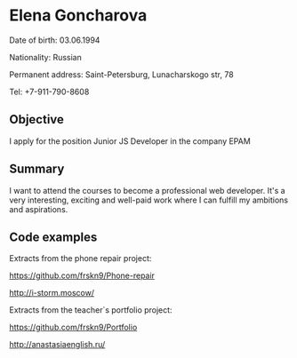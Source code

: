 # Elena Goncharova


Date of birth: 03.06.1994

Nationality: Russian

Permanent address: Saint-Petersburg, Lunacharskogo str, 78

Tel: +7-911-790-8608

## Objective 

I apply for the position Junior JS Developer in the company EPAM

## Summary

I want to attend the courses to become a professional web developer. It's a very interesting, exciting and well-paid work where I can fulfill my ambitions and aspirations.

## Code examples

Extracts from the phone repair project:

https://github.com/frskn9/Phone-repair

http://i-storm.moscow/

Extracts from the teacher`s portfolio project:

https://github.com/frskn9/Portfolio

http://anastasiaenglish.ru/

